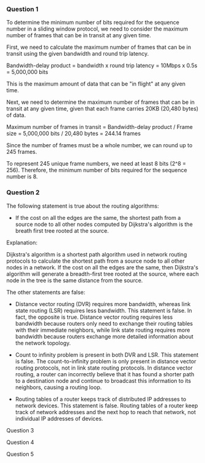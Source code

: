 ### Question 1

To determine the minimum number of bits required for the sequence number in a sliding window protocol, we need to consider the maximum number of frames that can be in transit at any given time.

First, we need to calculate the maximum number of frames that can be in transit using the given bandwidth and round trip latency.

Bandwidth-delay product = bandwidth x round trip latency = 10Mbps x 0.5s = 5,000,000 bits

This is the maximum amount of data that can be "in flight" at any given time.

Next, we need to determine the maximum number of frames that can be in transit at any given time, given that each frame carries 20KB (20,480 bytes) of data.

Maximum number of frames in transit = Bandwidth-delay product / Frame size = 5,000,000 bits / 20,480 bytes = 244.14 frames

Since the number of frames must be a whole number, we can round up to 245 frames.

To represent 245 unique frame numbers, we need at least 8 bits (2^8 = 256). Therefore, the minimum number of bits required for the sequence number is 8.

### Question 2

The following statement is true about the routing algorithms:

-   If the cost on all the edges are the same, the shortest path from a source node to all other nodes computed by Dijkstra's algorithm is the breath first tree rooted at the source.

Explanation:

Dijkstra's algorithm is a shortest path algorithm used in network routing protocols to calculate the shortest path from a source node to all other nodes in a network. If the cost on all the edges are the same, then Dijkstra's algorithm will generate a breadth-first tree rooted at the source, where each node in the tree is the same distance from the source.

The other statements are false:

-   Distance vector routing (DVR) requires more bandwidth, whereas link state routing (LSR) requires less bandwidth. This statement is false. In fact, the opposite is true. Distance vector routing requires less bandwidth because routers only need to exchange their routing tables with their immediate neighbors, while link state routing requires more bandwidth because routers exchange more detailed information about the network topology.
    
-   Count to infinity problem is present in both DVR and LSR. This statement is false. The count-to-infinity problem is only present in distance vector routing protocols, not in link state routing protocols. In distance vector routing, a router can incorrectly believe that it has found a shorter path to a destination node and continue to broadcast this information to its neighbors, causing a routing loop.
    
-   Routing tables of a router keeps track of distributed IP addresses to network devices. This statement is false. Routing tables of a router keep track of network addresses and the next hop to reach that network, not individual IP addresses of devices.

Question 3


Question 4



Question 5


